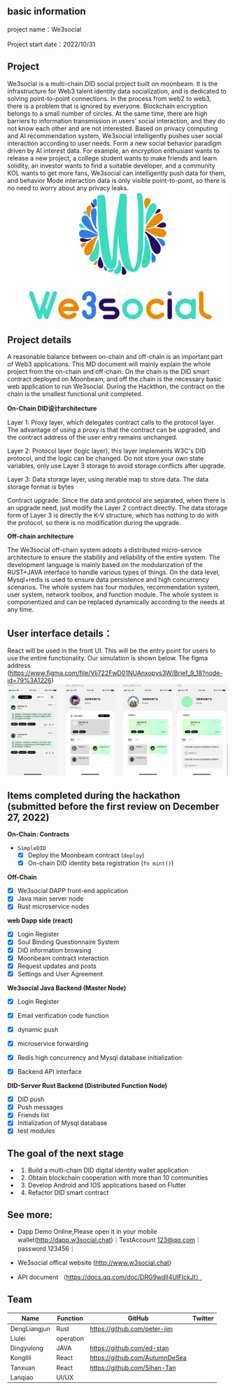 ## basic information

project name：We3social

Project start date：2022/10/31



## Project

We3social is a multi-chain DID social project built on moonbeam. It is the infrastructure for Web3 talent identity data socialization, and is dedicated to solving point-to-point connections. In the process from web2 to web3, there is a problem that is ignored by everyone. Blockchain encryption belongs to a small number of circles. At the same time, there are high barriers to information transmission in users' social interaction, and they do not know each other and are not interested. Based on privacy computing and AI recommendation system, We3social intelligently pushes user social interaction according to user needs. Form a new social behavior paradigm driven by AI interest data. For example, an encryption enthusiast wants to release a new project, a college student wants to make friends and learn solidity, an investor wants to find a suitable developer, and a community KOL wants to get more fans, We3social can intelligently push data for them, and behavior Mode interaction data is only visible point-to-point, so there is no need to worry about any privacy leaks.![img](./docs/w3logo.jpg)

## Project details
A reasonable balance between on-chain and off-chain is an important part of Web3 applications. This MD document will mainly explain the whole project from the on-chain and off-chain. On the chain is the DID smart contract deployed on Moonbeam, and off the chain is the necessary basic web application to run We3social. During the Hackthon, the contract on the chain is the smallest functional unit completed.

**On-Chain DID设计architecture**

Layer 1: Proxy layer, which delegates contract calls to the protocol layer. The advantage of using a proxy is that the contract can be upgraded, and the contract address of the user entry remains unchanged.

Layer 2: Protocol layer (logic layer), this layer implements W3C's DID protocol, and the logic can be changed. Do not store your own state variables, only use Layer 3 storage to avoid storage conflicts after upgrade.

Layer 3: Data storage layer, using iterable map to store data. The data storage format is bytes

Contract upgrade: Since the data and protocol are separated, when there is an upgrade need, just modify the Layer 2 contract directly. The data storage form of Layer 3 is directly the K-V structure, which has nothing to do with the protocol, so there is no modification during the upgrade.

**Off-chain architecture**

The We3social off-chain system adopts a distributed micro-service architecture to ensure the stability and reliability of the entire system. The development language is mainly based on the modularization of the RUST+JAVA interface to handle various types of things. On the data level, Mysql+redis is used to ensure data persistence and high concurrency scenarios. The whole system has four modules, recommendation system, user system, network toolbox, and function module. The whole system is componentized and can be replaced dynamically according to the needs at any time.


## User interface details：
React will be used in the front UI. This will be the entry point for users to use the entire functionality. Our simulation is shown below.
The figma address (https://www.figma.com/file/Vlj722FwD01NUAnxopys3W/Brief_9_18?node-id=79%3A1226)
![img](./docs/user.jpg)


## Items completed during the hackathon (submitted before the first review on December 27, 2022)


**On-Chain: Contracts**

- `SimpleDID`
   - [x] Deploy the Moonbeam contract (`deploy`)
   - [x] On-chain DID identity beta registration (`fn mint()`)

**Off-Chain**
- [x] We3social DAPP front-end application
- [x] Java main server node
- [x] Rust microservice nodes

**web Dapp side (react)**
   - [x] Login Register
   - [x] Soul Binding Questionnaire System
   - [x] DID information browsing
   - [x] Moonbeam contract interaction
   - [x] Request updates and posts
   - [x] Settings and User Agreement

**We3social Java Backend (Master Node)**
   - [x] Login Register
   - [x] Email verification code function
   - [x] dynamic push
   - [x] microservice forwarding
   - [x] Redis high concurrency and Mysql database initialization
   - [x] Backend API interface


**DID-Server Rust Backend (Distributed Function Node)**
   - [x] DID push
   - [x] Push messages
   - [x] Friends list
   - [x] Initialization of Mysql database
   - [x] test modules

## The goal of the next stage

- 1. Build a multi-chain DID digital identity wallet application
- 2. Obtain blockchain cooperation with more than 10 communities
- 3. Develop Android and IOS applications based on Flutter
- 4. Refactor DID smart contract


## See more:

- Dapp Demo Online,Please open it in your mobile wallet(http://dapp.w3social.chat)｜TestAccount  123@qq.com｜password 123456｜ 

- We3social offical website (http://www.w3social.chat)

- API document （https://docs.qq.com/doc/DRG9wdll4UlFlckJt）



## Team

|Name|Function|GitHub|Twitter|
|---------|---------|---------|---------|
|DengLiangjun|Rust|https://github.com/peter-jim||
|Liulei|operation||
|Dingyulong|JAVA|https://github.com/ed-stan||
|Konglili|React|https://github.com/AutumnDeSea||
|Tanxuan|React|https://github.com/Sihan-Tan||
|Lanqiao|UI/UX|||
